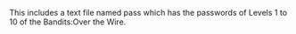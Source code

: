 This includes a text file named pass which has the passwords of Levels 1 to 10 of the Bandits:Over the Wire.
